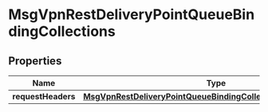 
# MsgVpnRestDeliveryPointQueueBindingCollections

## Properties
Name | Type | Description | Notes
------------ | ------------- | ------------- | -------------
**requestHeaders** | [**MsgVpnRestDeliveryPointQueueBindingCollectionsRequestheaders**](MsgVpnRestDeliveryPointQueueBindingCollectionsRequestheaders.md) |  |  [optional]




